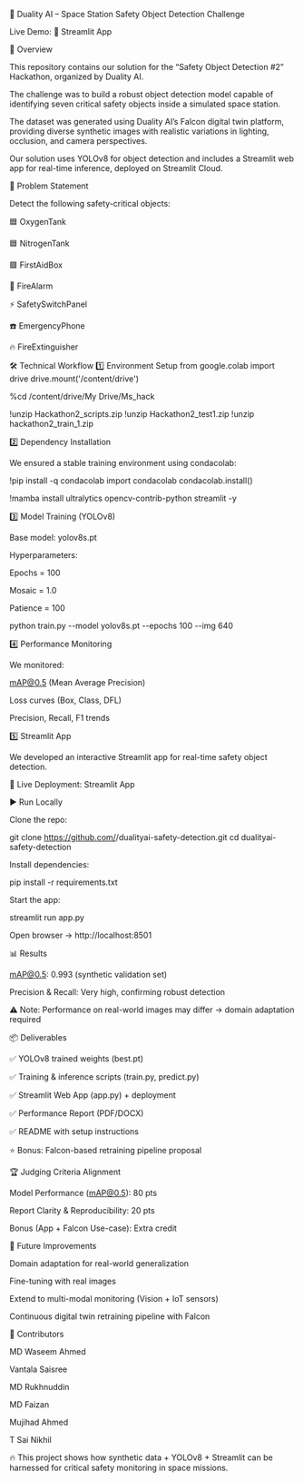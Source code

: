 🚀 Duality AI – Space Station Safety Object Detection Challenge

Live Demo: 🔗 Streamlit App

📌 Overview

This repository contains our solution for the “Safety Object Detection #2” Hackathon, organized by Duality AI.

The challenge was to build a robust object detection model capable of identifying seven critical safety objects inside a simulated space station.

The dataset was generated using Duality AI’s Falcon digital twin platform, providing diverse synthetic images with realistic variations in lighting, occlusion, and camera perspectives.

Our solution uses YOLOv8 for object detection and includes a Streamlit web app for real-time inference, deployed on Streamlit Cloud.

🎯 Problem Statement

Detect the following safety-critical objects:

🟦 OxygenTank

🟦 NitrogenTank

🟩 FirstAidBox

🔴 FireAlarm

⚡ SafetySwitchPanel

☎️ EmergencyPhone

🔥 FireExtinguisher

🛠️ Technical Workflow
1️⃣ Environment Setup
from google.colab import drive
drive.mount('/content/drive')

%cd /content/drive/My Drive/Ms_hack

!unzip Hackathon2_scripts.zip
!unzip Hackathon2_test1.zip
!unzip hackathon2_train_1.zip

2️⃣ Dependency Installation

We ensured a stable training environment using condacolab:

!pip install -q condacolab
import condacolab
condacolab.install()

!mamba install ultralytics opencv-contrib-python streamlit -y

3️⃣ Model Training (YOLOv8)

Base model: yolov8s.pt

Hyperparameters:

Epochs = 100

Mosaic = 1.0

Patience = 100

python train.py --model yolov8s.pt --epochs 100 --img 640

4️⃣ Performance Monitoring

We monitored:

mAP@0.5 (Mean Average Precision)

Loss curves (Box, Class, DFL)

Precision, Recall, F1 trends

5️⃣ Streamlit App

We developed an interactive Streamlit app for real-time safety object detection.

🔗 Live Deployment: Streamlit App

▶️ Run Locally

Clone the repo:

git clone https://github.com/<your-repo>/dualityai-safety-detection.git
cd dualityai-safety-detection


Install dependencies:

pip install -r requirements.txt


Start the app:

streamlit run app.py


Open browser → http://localhost:8501

📊 Results

mAP@0.5: 0.993 (synthetic validation set)

Precision & Recall: Very high, confirming robust detection

⚠️ Note: Performance on real-world images may differ → domain adaptation required

📦 Deliverables

✅ YOLOv8 trained weights (best.pt)

✅ Training & inference scripts (train.py, predict.py)

✅ Streamlit Web App (app.py) + deployment

✅ Performance Report (PDF/DOCX)

✅ README with setup instructions

⭐ Bonus: Falcon-based retraining pipeline proposal

🏆 Judging Criteria Alignment

Model Performance (mAP@0.5): 80 pts

Report Clarity & Reproducibility: 20 pts

Bonus (App + Falcon Use-case): Extra credit

📌 Future Improvements

Domain adaptation for real-world generalization

Fine-tuning with real images

Extend to multi-modal monitoring (Vision + IoT sensors)

Continuous digital twin retraining pipeline with Falcon

🙌 Contributors

MD Waseem Ahmed

Vantala Saisree

MD Rukhnuddin

MD Faizan

Mujihad Ahmed

T Sai Nikhil

🔥 This project shows how synthetic data + YOLOv8 + Streamlit can be harnessed for critical safety monitoring in space missions.
